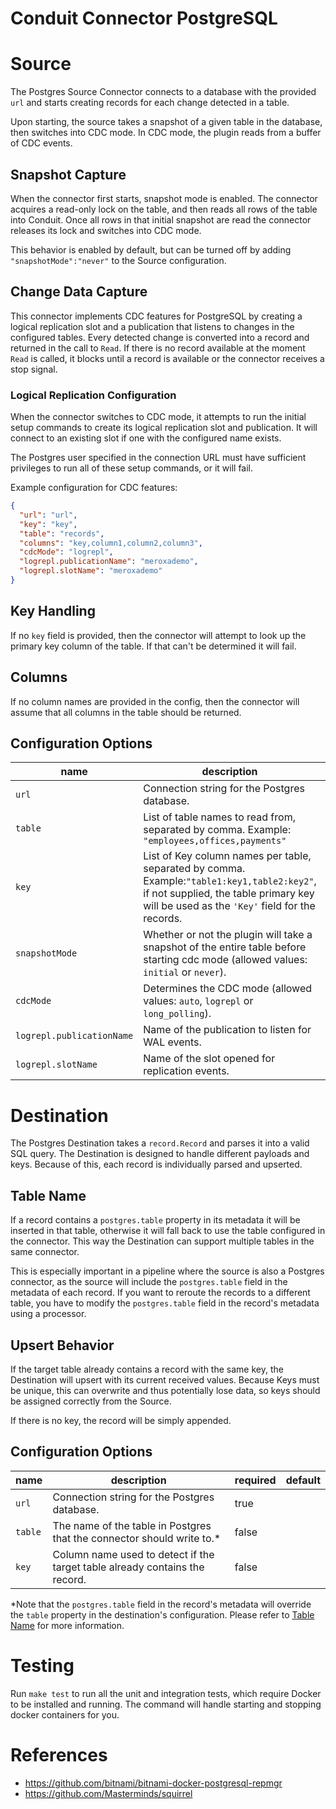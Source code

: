 # Conduit Connector PostgreSQL

# Source

The Postgres Source Connector connects to a database with the provided `url` and starts creating records for each change
detected in a table.

Upon starting, the source takes a snapshot of a given table in the database, then switches into CDC mode. In CDC mode,
the plugin reads from a buffer of CDC events.

## Snapshot Capture

When the connector first starts, snapshot mode is enabled. The connector acquires a read-only lock on the table, and
then reads all rows of the table into Conduit. Once all rows in that initial snapshot are read the connector releases
its lock and switches into CDC mode.

This behavior is enabled by default, but can be turned off by adding `"snapshotMode":"never"` to the Source
configuration.

## Change Data Capture

This connector implements CDC features for PostgreSQL by creating a logical replication slot and a publication that
listens to changes in the configured tables. Every detected change is converted into a record and returned in the call to
`Read`. If there is no record available at the moment `Read` is called, it blocks until a record is available or the
connector receives a stop signal.

### Logical Replication Configuration

When the connector switches to CDC mode, it attempts to run the initial setup commands to create its logical replication
slot and publication. It will connect to an existing slot if one with the configured name exists.

The Postgres user specified in the connection URL must have sufficient privileges to run all of these setup commands, or
it will fail.

Example configuration for CDC features:

```json
{
  "url": "url",
  "key": "key",
  "table": "records",
  "columns": "key,column1,column2,column3",
  "cdcMode": "logrepl",
  "logrepl.publicationName": "meroxademo",
  "logrepl.slotName": "meroxademo"
}
```

## Key Handling

If no `key` field is provided, then the connector will attempt to look up the primary key column of the table. If that
can't be determined it will fail.

## Columns

If no column names are provided in the config, then the connector will assume that all columns in the table should be
returned.

## Configuration Options

| name                      | description                                                                                                                                                                            | required | default       |
|---------------------------|----------------------------------------------------------------------------------------------------------------------------------------------------------------------------------------|----------|---------------|
| `url`                     | Connection string for the Postgres database.                                                                                                                                           | true     |               |
| `table`                   | List of table names to read from, separated by comma. Example: `"employees,offices,payments"`                                                                                          | true     |               |
| `key`                     | List of Key column names per table, separated by comma. Example:`"table1:key1,table2:key2"`, if not supplied, the table primary key will be used as the `'Key'` field for the records. | false    |               |
| `snapshotMode`            | Whether or not the plugin will take a snapshot of the entire table before starting cdc mode (allowed values: `initial` or `never`).                                                    | false    | `initial`     |
| `cdcMode`                 | Determines the CDC mode (allowed values: `auto`, `logrepl` or `long_polling`).                                                                                                         | false    | `auto`        |
| `logrepl.publicationName` | Name of the publication to listen for WAL events.                                                                                                                                      | false    | `conduitpub`  |
| `logrepl.slotName`        | Name of the slot opened for replication events.                                                                                                                                        | false    | `conduitslot` |

# Destination

The Postgres Destination takes a `record.Record` and parses it into a valid SQL query. The Destination is designed to
handle different payloads and keys. Because of this, each record is individually parsed and upserted.

## Table Name

If a record contains a `postgres.table` property in its metadata it will be inserted in that table, otherwise it will
fall back to use the table configured in the connector. This way the Destination can support multiple tables in the same
connector.

This is especially important in a pipeline where the source is also a Postgres connector, as the source will include the
`postgres.table` field in the metadata of each record. If you want to reroute the records to a different table, you have
to modify the `postgres.table` field in the record's metadata using a processor.

## Upsert Behavior

If the target table already contains a record with the same key, the Destination will upsert with its current received
values. Because Keys must be unique, this can overwrite and thus potentially lose data, so keys should be assigned
correctly from the Source.

If there is no key, the record will be simply appended.

## Configuration Options

| name    | description                                                                 | required | default |
|---------|-----------------------------------------------------------------------------|----------|---------|
| `url`   | Connection string for the Postgres database.                                | true     |         |
| `table` | The name of the table in Postgres that the connector should write to.*      | false    |         |
| `key`   | Column name used to detect if the target table already contains the record. | false    |         |

*Note that the `postgres.table` field in the record's metadata will override the `table` property in the destination's
configuration. Please refer to [Table Name](#table-name) for more information.

# Testing

Run `make test` to run all the unit and integration tests, which require Docker to be installed and running. The command
will handle starting and stopping docker containers for you.

# References

- https://github.com/bitnami/bitnami-docker-postgresql-repmgr
- https://github.com/Masterminds/squirrel
